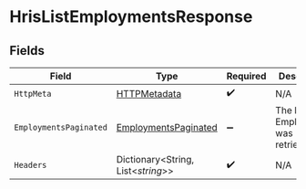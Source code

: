 # HrisListEmploymentsResponse


## Fields

| Field                                                                   | Type                                                                    | Required                                                                | Description                                                             |
| ----------------------------------------------------------------------- | ----------------------------------------------------------------------- | ----------------------------------------------------------------------- | ----------------------------------------------------------------------- |
| `HttpMeta`                                                              | [HTTPMetadata](../../Models/Components/HTTPMetadata.md)                 | :heavy_check_mark:                                                      | N/A                                                                     |
| `EmploymentsPaginated`                                                  | [EmploymentsPaginated](../../Models/Components/EmploymentsPaginated.md) | :heavy_minus_sign:                                                      | The list of Employments was retrieved.                                  |
| `Headers`                                                               | Dictionary<String, List<*string*>>                                      | :heavy_check_mark:                                                      | N/A                                                                     |
